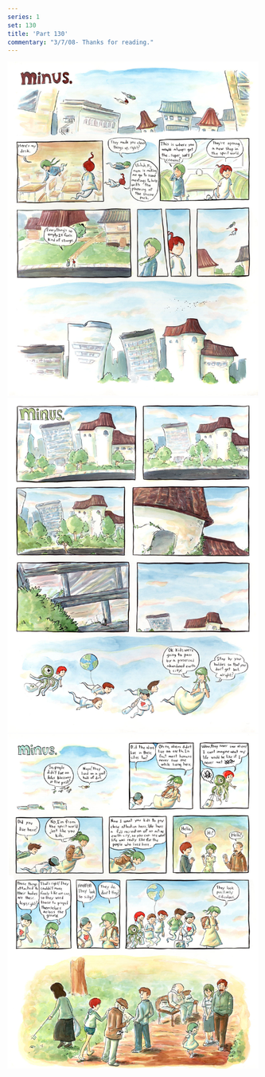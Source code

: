 ```yaml
---
series: 1
set: 130
title: 'Part 130'
commentary: "3/7/08- Thanks for reading."
---
```


![](../../../../assets/minus/part-130/minus130.jpg)
![](../../../../assets/minus/part-130/minus131.jpg)
![](../../../../assets/minus/part-130/minus132.jpg)